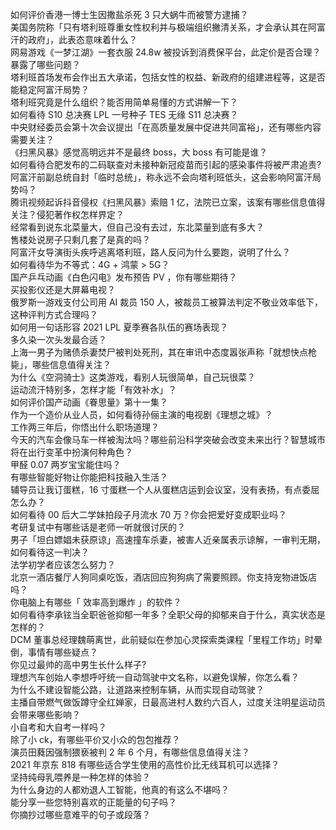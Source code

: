 如何评价香港一博士生因撒盐杀死 3 只大蜗牛而被警方逮捕？  
美国务院称「只有塔利班尊重女性权利并与极端组织撇清关系，才会承认其在阿富汗的政府」，此表态意味着什么？  
网易游戏《一梦江湖》一套衣服 24.8w 被投诉到消费保平台，此定价是否合理？暴露了哪些问题？  
塔利班首场发布会作出五大承诺，包括女性的权益、新政府的组建进程等，这是否能稳定阿富汗局势？  
塔利班究竟是什么组织？能否用简单易懂的方式讲解一下？  
如何看待 S10 总决赛 LPL 一号种子 TES 无缘 S11 总决赛？  
中央财经委员会第十次会议提出「在高质量发展中促进共同富裕」，还有哪些内容需要关注？  
《扫黑风暴》感觉高明远并不是最终 boss，大 boss 有可能是谁？  
如何看待合肥发布的二码联查对未接种新冠疫苗而引起的感染事件将被严肃追责?  
阿富汗前副总统自封「临时总统」，称永远不会向塔利班低头，这会影响阿富汗局势吗？  
腾讯视频起诉抖音侵权《扫黑风暴》索赔 1 亿，法院已立案，该案有哪些信息值得关注？侵犯著作权怎样界定？  
经常看到说东北菜量大，但自己没有去过，东北菜量到底有多大？  
售楼处说房子只剩几套了是真的吗？  
阿富汗女导演街头疾呼逃离塔利班，路人反问为什么要跑，说明了什么？  
如何看待华为不等式：4G + 鸿蒙 > 5G？  
国产乒乓动画《白色闪电》发布预告 PV ，你有哪些期待？  
买投影仪还是大屏幕电视？  
俄罗斯一游戏支付公司用 AI 裁员 150 人，被裁员工被算法判定不敬业效率低下，这种评判方式合理吗？  
如何用一句话形容 2021 LPL 夏季赛各队伍的赛场表现？  
多久染一次头发最合适？  
上海一男子为赌债杀妻焚尸被判处死刑，其在审讯中态度嚣张声称「就想快点枪毙」，哪些信息值得关注？  
为什么《空洞骑士》这类游戏，看别人玩很简单，自己玩很菜？  
运动流汗特别多，怎样才能「有效补水」？  
如何评价国产动画《眷思量》第十一集？  
作为一个造价从业人员，如何看待孙俪主演的电视剧《理想之城》？  
工作两三年后，你悟出什么职场道理？  
今天的汽车会像马车一样被淘汰吗？哪些前沿科学突破会改变未来出行？智慧城市将在出行变革中扮演何种角色？  
甲醛 0.07 两岁宝宝能住吗？  
有哪些智能好物让你能把科技融入生活？  
辅导员让我订蛋糕，16 寸蛋糕一个人从蛋糕店运到会议室，没有表扬，有点委屈怎么办？  
如何看待 00 后大二学妹拍段子月流水 70 万？你会把爱好变成职业吗？  
考研复试中有哪些话是老师一听就很讨厌的？  
男子「坦白嫖娼未获原谅」高速撞车杀妻，被害人近亲属表示谅解，一审判无期，如何看待这一判决？  
法学初学者应该怎么努力？  
北京一酒店餐厅人狗同桌吃饭，酒店回应狗狗病了需要照顾。你支持宠物进饭店吗？  
你电脑上有哪些「 效率高到爆炸 」的软件？  
如何看待李承铉当全职爸爸抑郁一年多？全职父母的抑郁来自于什么，真实状态是怎样的？  
DCM 董事总经理魏萌离世，此前疑似在参加心灵探索类课程「里程工作坊」时晕倒，事情有哪些疑点？  
你见过最帅的高中男生长什么样子?  
理想汽车创始人李想呼吁统一自动驾驶中文名称，以避免误解，你怎么看？  
为什么不建设智能公路，让道路来控制车辆，从而实现自动驾驶？  
主播自带燃气做饭蹲守全红婵家，日最高进村人数约六百人，过度关注明星运动员会带来哪些影响？  
小自考和大自考一样吗？  
除了小 ck，有哪些平价又小众的包包推荐？  
演员田蕤因强制猥亵被判 2 年 6 个月，有哪些信息值得关注？  
2021 年京东 818 有哪些适合学生使用的高性价比无线耳机可以选择？  
坚持纯母乳喂养是一种怎样的体验？  
为什么身边的人都劝退人工智能，他真的有这么不堪吗？  
能分享一些您特别喜欢的正能量的句子吗？  
你摘抄过哪些意难平的句子或段落？  
